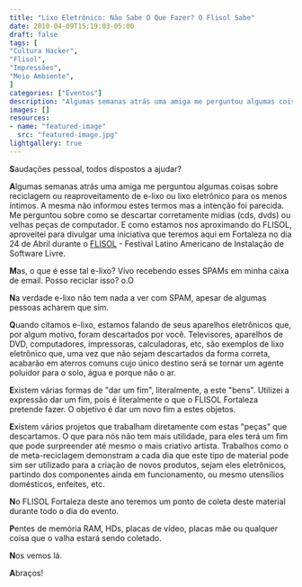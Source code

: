 ```yaml
---
title: "Lixo Eletrônico: Não Sabe O Que Fazer? O Flisol Sabe"
date: 2010-04-09T15:19:03-05:00
draft: false
tags: [
"Cultura Hacker",
"Flisol",
"Impressões",
"Meio Ambiente",
]
categories: ["Eventos"]
description: "Algumas semanas atrás uma amiga me perguntou algumas coisas sobre reciclagem ou reaproveitamento de e-lixo ou lixo eletrônico para os menos íntimos. A mesma não informou estes termos mas a intenção foi parecida. Me perguntou sobre como se descartar corretamente mídias (cds, dvds) ou velhas peças de computador. E como estamos nos aproximando do FLISOL, aproveitei para divulgar uma iniciativa que teremos aqui em Fortaleza no dia 24 de Abril durante o FLISOL - Festival Latino Americano de Instalação de Software Livre."
images: []
resources:
- name: "featured-image"
  src: "featured-image.jpg"
lightgallery: true
---
```

**S**audações pessoal, todos dispostos a ajudar?

**A**lgumas semanas atrás uma amiga me perguntou algumas coisas sobre reciclagem ou reaproveitamento de e-lixo ou lixo eletrônico para os menos íntimos. A mesma não informou estes termos mas a intenção foi parecida. Me perguntou sobre como se descartar corretamente mídias (cds, dvds) ou velhas peças de computador. E como estamos nos aproximando do FLISOL, aproveitei para divulgar uma iniciativa que teremos aqui em Fortaleza no dia 24 de Abril durante o [FLISOL](https://flisolceara.net) - Festival Latino Americano de Instalação de Software Livre.

<!--more-->

**M**as, o que é esse tal e-lixo? Vivo recebendo esses SPAMs em minha caixa de email. Posso reciclar isso? o.O

**N**a verdade e-lixo não tem nada a ver com SPAM, apesar de algumas pessoas acharem que sim.

**Q**uando citamos e-lixo, estamos falando de seus aparelhos eletrônicos que, por algum motivo, foram descartados por você. Televisores, aparelhos de DVD, computadores, impressoras, calculadoras, etc, são exemplos de lixo eletrônico que, uma vez que não sejam descartados da forma correta, acabarão em aterros comuns cujo único destino será se tornar um agente poluidor para o solo, água e porque não o ar.

**E**xistem várias formas de "dar um fim", literalmente, a este "bens". Utilizei a expressão dar um fim, pois é literalmente o que o FLISOL Fortaleza pretende fazer. O objetivo é dar um novo fim a estes objetos.

**E**xistem vários projetos que trabalham diretamente com estas "peças" que descartamos. O que para nós não tem mais utilidade, para eles terá um fim que pode surpreender até mesmo o mais criativo artista. Trabalhos como o de meta-reciclagem demonstram a cada dia que este tipo de material pode sim ser utilizado para a criação de novos produtos, sejam eles eletrônicos, partindo dos componentes ainda em funcionamento, ou mesmo utensílios domésticos, enfeites, etc.

**N**o FLISOL Fortaleza deste ano teremos um ponto de coleta deste material durante todo o dia do evento.

**P**entes de memória RAM, HDs, placas de vídeo, placas mãe ou qualquer coisa que o valha estará sendo coletado.

**N**os vemos lá.

**A**braços!
